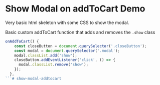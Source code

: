 # Show Modal on addToCart Demo

Very basic html skeleton with some CSS to show the modal.

Basic custom addToCart function that adds and removes the `.show` class

```javascript
onAddToCart() {
    const closeButton = document.querySelector('.closeButton');
    const modal = document.querySelector('.modal');
    modal.classList.add('show');
    closeButton.addEventListener('click', () => {
      modal.classList.remove('show');
    });
  },
```# show-modal-addtocart
